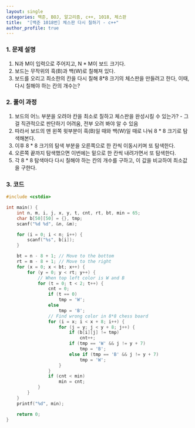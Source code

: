 ```yaml
---
layout: single
categories: 백준, BOJ, 알고리즘, c++, 1018, 체스판 
title:  "[백준 1018번] 체스판 다시 칠하기 - c++"
author_profile: true
---
```


### 1. 문제 설명
1. N과 M이 입력으로 주어지고, N * M이 보드 크기다.
2. 보드는 무작위의 흑(B)과 백(W)로 칠해져 있다.
3. 보드를 오리고 최소한의 칸을 다시 칠해 8*8 크기의 체스판을 만들려고 한다, 이때, 다시 칠해야 하는 칸의 개수는?

### 2. 풀이 과정
1. 보드의 어느 부분을 오려야 칸을 최소로 칠하고 체스판을 완성시킬 수 있는가? - 그걸 직관적으로 판단하기 어려움, 전부 오려 봐야 알 수 있음
2. 따라서 보드의 맨 왼쪽 윗부분이 흑(B)일 때와 백(W)일 때로 나눠 8 * 8 크기로 탐색해본다. 
3. 이후 8 * 8 크기의 탐색 부분을 오른쪽으로 한 칸씩 이동시키며 또 탐색한다.
4. 오른쪽 끝까지 탐색했으면 이번에는 밑으로 한 칸씩 내려가면서 또 탐색한다.
5. 각 8 * 8 탐색마다 다시 칠해야 하는 칸의 개수를 구하고, 이 값을 비교하여 최소값을 구한다.

### 3. 코드
```c++
#include <cstdio>

int main() {
    int n, m, i, j, x, y, t, cnt, rt, bt, min = 65;
    char b[50][50] = {}, tmp;
    scanf("%d %d", &n, &m);

    for (i = 0; i < n; i++) {
        scanf("%s", b[i]);
    }

    bt = n - 8 + 1; // Move to the bottom
    rt = m - 8 + 1; // Move to the right
    for (x = 0; x < bt; x++) {
        for (y = 0; y < rt; y++) {
            // When top left color is W and B
            for (t = 0; t < 2; t++) {
                cnt = 0;
                if (t == 0)
                    tmp = 'W';
                else
                    tmp = 'B';
                // Find wrong color in 8*8 chess board
                for (i = x; i < x + 8; i++) {
                    for (j = y; j < y + 8; j++) {
                        if (b[i][j] != tmp)
                            cnt++;
                        if (tmp == 'W' && j != y + 7)
                            tmp = 'B';
                        else if (tmp == 'B' && j != y + 7)
                            tmp = 'W';
                    }
                }
                if (cnt < min)
                    min = cnt;
            }
        }
    }
    printf("%d", min);

    return 0;
}

```
